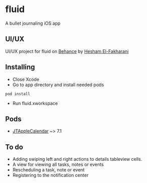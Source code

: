 # fluid
A bullet journaling iOS app

## UI/UX
UI/UX project for fluid on [Behance](https://www.behance.net/gallery/80004421/Fluid-Bullet-Journaling-App?share=1) by [Hesham El-Fakharani](https://www.behance.net/Hesham_Elfakharani)

## Installing
* Close Xcode
* Go to app directory and install needed pods
```
pod install
```
* Run fluid.xworkspace

## Pods
  * [JTAppleCalendar](https://github.com/patchthecode/JTAppleCalendar) ~> 7.1

## To do
* Adding swiping left and right actions to details tableview cells.
* A view for viewing all tasks, notes or events
* Rescheduling a task, note or event
* Registering to the notification center
